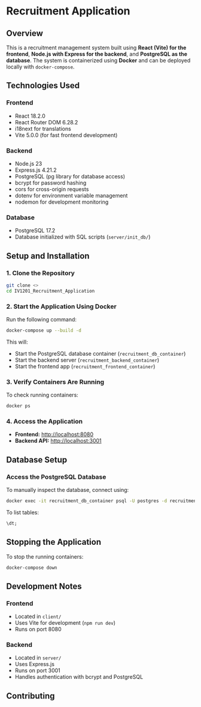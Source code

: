 # Recruitment Application

## Overview
This is a recruitment management system built using **React (Vite) for the frontend**, **Node.js with Express for the backend**, and **PostgreSQL as the database**. The system is containerized using **Docker** and can be deployed locally with `docker-compose`.

## **Technologies Used**
### **Frontend**
- React 18.2.0
- React Router DOM 6.28.2
- i18next for translations
- Vite 5.0.0 (for fast frontend development)

### **Backend**
- Node.js 23
- Express.js 4.21.2
- PostgreSQL (pg library for database access)
- bcrypt for password hashing
- cors for cross-origin requests
- dotenv for environment variable management
- nodemon for development monitoring

### **Database**
- PostgreSQL 17.2
- Database initialized with SQL scripts (`server/init_db/`)

## **Setup and Installation**
### **1. Clone the Repository**
```sh
git clone <>
cd IV1201_Recruitment_Application
```

### **2. Start the Application Using Docker**
Run the following command:
```sh
docker-compose up --build -d
```
This will:
- Start the PostgreSQL database container (`recruitment_db_container`)
- Start the backend server (`recruitment_backend_container`)
- Start the frontend app (`recruitment_frontend_container`)

### **3. Verify Containers Are Running**
To check running containers:
```sh
docker ps
```

### **4. Access the Application**
- **Frontend:** [http://localhost:8080](http://localhost:8080)
- **Backend API:** [http://localhost:3001](http://localhost:3001)

## **Database Setup**
### **Access the PostgreSQL Database**
To manually inspect the database, connect using:
```sh
docker exec -it recruitment_db_container psql -U postgres -d recruitment
```
To list tables:
```sql
\dt;
```

## **Stopping the Application**
To stop the running containers:
```sh
docker-compose down
```

## **Development Notes**
### **Frontend**
- Located in `client/`
- Uses Vite for development (`npm run dev`)
- Runs on port 8080

### **Backend**
- Located in `server/`
- Uses Express.js
- Runs on port 3001
- Handles authentication with bcrypt and PostgreSQL


## **Contributing**


